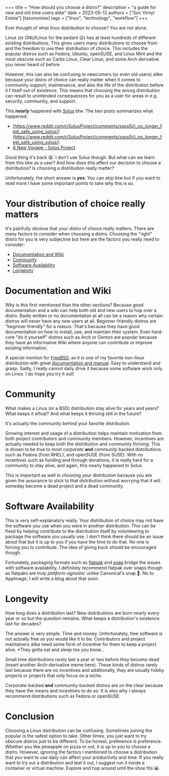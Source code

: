 +++
title = "How should you choose a distro?"
description = "a guide for new and old time users alike"
date = 2023-05-12
authors = ["Soc Virnyl Estela"]
[taxonomies]
tags = ["linux", "technology", "workflow"]
+++


Ever thought of what linux distribution to choose? You are not alone.

Linux (or GNU/Linux for the pedant 😛) has at least hundreds of different existing distributions. This
gives users many distributions to choose from and the freedom to use their distribution of choice. This
includes the popular distros such as Fedora, Ubuntu, openSUSE, and Linux Mint and the most obscure such
as Carbs Linux, Clear Linux, and some Arch derivative you never heard of before.

However, this can also be confusing to newcomers (or even old users) alike because your distro of choice
can really matter when it comes to community support, maintenance, and also the life of the distribution
before it f itself out of existence. This means that choosing the wrong distribution can result to
unintended consequences for you as a user for areas in e.g. security, community, and support.

This ***nearly*** happened with [Solus](https://getsol.us/) btw. The two posts summarizes what happened:

- [https://www.reddit.com/r/SolusProject/comments/ssps5j/i_no_longer_feel_safe_using_solus/](https://www.reddit.com/r/SolusProject/comments/ssps5j/i_no_longer_feel_safe_using_solus/)
- [A New Voyage - Solus Project](https://getsol.us/2023/04/18/a-new-voyage/)


Good thing it's back 😄. I don't use Solus though. But what can we learn from this btw as a user? And how
does this affect our decision to choose a distribution? Is choosing a distribution really matter?

Unfortunately, the short answer is ***yes***. You can skip btw but if you want to read more I have some
important points to take why this is so.

# Your distribution of choice really matters

It's painfully obvious that your distro of choice really matters. There are many factors to consider
when choosing a distro. Choosing the "right" distro for you is very subjective but here are the factors
you really need to consider:

- [Documentation and Wiki](#documentation-and-wiki)
- [Community](#community)
- [Software Availability](#software-availability)
- [Longevity](#longevity)

# Documentation and Wiki

Why is this first mentioned than the other sections? Because good documentation and a wiki can help both
old and new users to hop over a distro. Badly written or no documentation at all can be a reason why
certain distros will never have any new users at all. Beginner-friendly distros are "beginner friendly"
for a reason. That's because they have good documentation on how to install, use, and maintain their
system. Even hard-core "do it yourself" distros such as Arch or Gentoo are popular because they have
an informative Wiki where anyone can contribute or improve existing information.

A special mention for [FreeBSD](https://www.freebsd.org/), as it is one of my favorite non-linux 
distribution with great [documentation and manual](https://docs.freebsd.org/en/). Easy to understand and grasp.
Sadly, I really cannot daily drive it because some software work only on Linux. I do hope you try it out!

# Community

What makes a Linux (or a BSD) distribution stay alive for years and years? What keeps it afloat? And what
keeps it thriving still in the future? 

It's actually the community behind your favorite distribution.

Growing interest and usage of a distribution helps maintain motivation from both project contributors and
community members. However, incentives are actually needed to keep both the distribution and community thriving.
This is shown to be true to most *corporate* **and** *community* backed distributions such as Fedora (from RHEL),
and openSUSE (from SUSE). With no incentives such as funding and through donations, it is really hard
for a community to stay alive, and again, this nearly happened to Solus.

This is important as well in choosing your distribution because you are given the assurance to stick to that
distribution without worrying that it will someday become a dead project and a dead community.

# Software Availability

This is very self-explanatory really. Your distribution of choice may not have the software you use when you were
in another distribution. This can be fixed by helping contribute to the distribution itself by volunteering to
package the software you usually use. I don't think there should be an issue about that but it is up to you
if you have the time to do that. No one is forcing you to contribute. The idea of giving back should be encouraged 
though.

Fortunately, packaging formats such as [flatpak](https://flatpak.org/) and [snap](https://snapcraft.io) bridge the 
issues with software availability. I definitely recommend flatpak over snaps though as flatpaks are *truly 
platform-agnostic* unlike Canonical's snap 🤮. No to AppImage, I will write a blog about that soon.

# Longevity

How long does a distribution last? New distributions are born nearly every year or so but the question remains. What
keeps a distribution's existence last for decades?

The answer is very simple. Time and money. Unfortunately, free software is not actually free as you would like it to be. 
Contributors and project maintainers alike need some form of incentive for them to keep a project alive. *They gotta eat
and sleep too you know... 

Small time distributions rarely last a year or two before they become dead (insert another Arch-derivative meme here). 
These kinds of distros rarely last because there are no incentives and additionally, they are usually hobby projects or
projects that only focus on a niche.

Corporate-backed **and** community-backed distros are on the clear because they have the means and incentives to do so.
It is also why I always recommend distributions such as Fedora or openSUSE.

# Conclusion

Choosing a Linux distribution can be confusing. Sometimes joining the popular is the safest option to take. Other times, you
just want to try obscure distros just to be different. To be honest, preference is preference. Whether you like pineapple
on pizza or not, it is up to you to choose a distro. However, ignoring the factors I mentioned to choose a distribution that
you want to use daily can affect your productivity and time. If you really want to try out a distribution and test it out,
I suggest run it inside a container or virtual machine. Explore and hop around until the shoe fits 😀.



